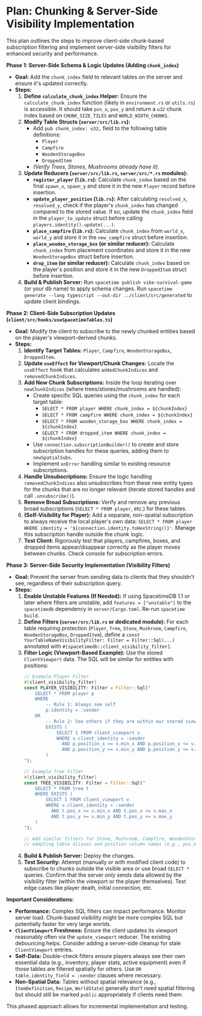 # Plan: Chunking & Server-Side Visibility Implementation

This plan outlines the steps to improve client-side chunk-based subscription filtering and implement server-side visibility filters for enhanced security and performance.

**Phase 1: Server-Side Schema & Logic Updates (Adding `chunk_index`)**

*   **Goal:** Add the `chunk_index` field to relevant tables on the server and ensure it's updated correctly.
*   **Steps:**
    1.  **Define `calculate_chunk_index` Helper:** Ensure the `calculate_chunk_index` function (likely in `environment.rs` or `utils.rs`) is accessible. It should take `pos_x`, `pos_y` and return a `u32` chunk index based on `CHUNK_SIZE_TILES` and `WORLD_WIDTH_CHUNKS`.
    2.  **Modify Table Structs (`server/src/lib.rs`):**
        *   Add `pub chunk_index: u32,` field to the following table definitions:
            *   `Player`
            *   `Campfire`
            *   `WoodenStorageBox`
            *   `DroppedItem`
        *   *(Verify Trees, Stones, Mushrooms already have it).*
    3.  **Update Reducers (`server/src/lib.rs`, `server/src/*.rs` modules):**
        *   **`register_player` (`lib.rs`):** Calculate `chunk_index` based on the final `spawn_x`, `spawn_y` and store it in the new `Player` record before insertion.
        *   **`update_player_position` (`lib.rs`):** After calculating `resolved_x`, `resolved_y`, check if the player's `chunk_index` has changed compared to the stored value. If so, update the `chunk_index` field in the `player_to_update` struct before calling `players.identity().update(...)`.
        *   **`place_campfire` (`lib.rs`):** Calculate `chunk_index` from `world_x`, `world_y` and store it in the `new_campfire` struct before insertion.
        *   **`place_wooden_storage_box` (or similar reducer):** Calculate `chunk_index` from placement coordinates and store it in the new `WoodenStorageBox` struct before insertion.
        *   **`drop_item` (or similar reducer):** Calculate `chunk_index` based on the player's position and store it in the new `DroppedItem` struct before insertion.
    4.  **Build & Publish Server:** Run `spacetime publish vibe-survival-game` (or your db name) to apply schema changes. Run `spacetime generate --lang typescript --out-dir ../client/src/generated` to update client bindings.

**Phase 2: Client-Side Subscription Updates (`client/src/hooks/useSpacetimeTables.ts`)**

*   **Goal:** Modify the client to subscribe to the newly chunked entities based on the player's viewport-derived chunks.
*   **Steps:**
    1.  **Identify Target Tables:** `Player`, `Campfire`, `WoodenStorageBox`, `DroppedItem`.
    2.  **Update `useEffect` for Viewport/Chunk Changes:** Locate the `useEffect` hook that calculates `addedChunkIndices` and `removedChunkIndices`.
    3.  **Add New Chunk Subscriptions:** Inside the loop iterating over `newChunkIndices` (where trees/stones/mushrooms are handled):
        *   Create specific SQL queries using the `chunk_index` for each target table:
            *   `SELECT * FROM player WHERE chunk_index = ${chunkIndex}`
            *   `SELECT * FROM campfire WHERE chunk_index = ${chunkIndex}`
            *   `SELECT * FROM wooden_storage_box WHERE chunk_index = ${chunkIndex}`
            *   `SELECT * FROM dropped_item WHERE chunk_index = ${chunkIndex}`
        *   Use `connection.subscriptionBuilder()` to create and store subscription handles for these queries, adding them to `newSpatialSubs`.
        *   Implement `onError` handling similar to existing resource subscriptions.
    4.  **Handle Unsubscriptions:** Ensure the logic handling `removedChunkIndices` also unsubscribes from these new entity types for the chunks that are no longer relevant (iterate stored handles and call `.unsubscribe()`).
    5.  **Remove Broad Subscriptions:** Verify and remove any previous broad subscriptions (`SELECT * FROM player`, etc.) for these tables.
    6.  **(Self-Visibility for Player):** Add a separate, non-spatial subscription to always receive the local player's own data: `SELECT * FROM player WHERE identity = '${connection.identity.toHexString()}'`. Manage this subscription handle outside the chunk logic.
    7.  **Test Client:** Rigorously test that players, campfires, boxes, and dropped items appear/disappear correctly as the player moves between chunks. Check console for subscription errors.

**Phase 3: Server-Side Security Implementation (Visibility Filters)**

*   **Goal:** Prevent the server from sending data to clients that they shouldn't see, regardless of their subscription query.
*   **Steps:**
    1.  **Enable Unstable Features (If Needed):** If using SpacetimeDB 1.1 or later where filters are unstable, add `features = ["unstable"]` to the `spacetimedb` dependency in `server/Cargo.toml`. Re-run `spacetime build`.
    2.  **Define Filters (`server/src/lib.rs` or dedicated module):** For each table requiring protection (`Player`, `Tree`, `Stone`, `Mushroom`, `Campfire`, `WoodenStorageBox`, `DroppedItem`), define a `const YourTableNameVisibilityFilter: Filter = Filter::Sql(...)` annotated with `#[spacetimedb::client_visibility_filter]`.
    3.  **Filter Logic (Viewport-Based Example):** Use the stored `ClientViewport` data. The SQL will be similar for entities with positions:
        ```rust
        // Example Player Filter
        #[client_visibility_filter]
        const PLAYER_VISIBILITY: Filter = Filter::Sql("
            SELECT * FROM player p
            WHERE
                -- Rule 1: Always see self
                p.identity = :sender
            OR
                -- Rule 2: See others if they are within our stored viewport
                EXISTS (
                    SELECT 1 FROM client_viewport v
                    WHERE v.client_identity = :sender
                      AND p.position_x >= v.min_x AND p.position_x <= v.max_x
                      AND p.position_y >= v.min_y AND p.position_y <= v.max_y
                )
        ");

        // Example Tree Filter
        #[client_visibility_filter]
        const TREE_VISIBILITY: Filter = Filter::Sql("
            SELECT * FROM tree t
            WHERE EXISTS (
                SELECT 1 FROM client_viewport v
                WHERE v.client_identity = :sender
                  AND t.pos_x >= v.min_x AND t.pos_x <= v.max_x
                  AND t.pos_y >= v.min_y AND t.pos_y <= v.max_y
            )
        ");

        // Add similar filters for Stone, Mushroom, Campfire, WoodenStorageBox, DroppedItem
        // adapting table aliases and position column names (e.g., pos_x vs position_x).
        ```
    4.  **Build & Publish Server:** Deploy the changes.
    5.  **Test Security:** Attempt (manually or with modified client code) to subscribe to chunks outside the visible area or use broad `SELECT *` queries. Confirm that the server *only* sends data allowed by the visibility filter (within the viewport or the player themselves). Test edge cases like player death, initial connection, etc.

**Important Considerations:**

*   **Performance:** Complex SQL filters can impact performance. Monitor server load. Chunk-based visibility might be more complex SQL but potentially faster for very large worlds.
*   **`ClientViewport` Freshness:** Ensure the client updates its viewport reasonably often via the `update_viewport` reducer. The existing debouncing helps. Consider adding a server-side cleanup for stale `ClientViewport` entries.
*   **Self-Data:** Double-check filters ensure players always see their own essential data (e.g., inventory, player stats, active equipment) even if those tables are filtered spatially for others. Use `OR table.identity_field = :sender` clauses where necessary.
*   **Non-Spatial Data:** Tables without spatial relevance (e.g., `ItemDefinition`, `Recipe`, `WorldState`) generally don't need spatial filtering but should still be marked `public` appropriately if clients need them.

This phased approach allows for incremental implementation and testing. 